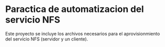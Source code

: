 # Paractica de automatizacion del servicio NFS

Este proyecto se incluye los archivos necesarios para el aprovisionmiento del servicio NFS 
(servidor y un cliente).
